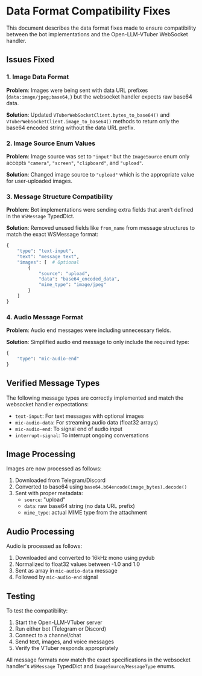 # Data Format Compatibility Fixes

This document describes the data format fixes made to ensure compatibility between the bot implementations and the Open-LLM-VTuber WebSocket handler.

## Issues Fixed

### 1. Image Data Format
**Problem**: Images were being sent with data URL prefixes (`data:image/jpeg;base64,`) but the websocket handler expects raw base64 data.

**Solution**: Updated `VTuberWebSocketClient.bytes_to_base64()` and `VTuberWebSocketClient.image_to_base64()` methods to return only the base64 encoded string without the data URL prefix.

### 2. Image Source Enum Values
**Problem**: Image source was set to `"input"` but the `ImageSource` enum only accepts `"camera"`, `"screen"`, `"clipboard"`, and `"upload"`.

**Solution**: Changed image source to `"upload"` which is the appropriate value for user-uploaded images.

### 3. Message Structure Compatibility
**Problem**: Bot implementations were sending extra fields that aren't defined in the `WSMessage` TypedDict.

**Solution**: Removed unused fields like `from_name` from message structures to match the exact WSMessage format:
```python
{
    "type": "text-input",
    "text": "message text",
    "images": [  # Optional
        {
            "source": "upload",
            "data": "base64_encoded_data",
            "mime_type": "image/jpeg"
        }
    ]
}
```

### 4. Audio Message Format
**Problem**: Audio end messages were including unnecessary fields.

**Solution**: Simplified audio end message to only include the required type:
```python
{
    "type": "mic-audio-end"
}
```

## Verified Message Types

The following message types are correctly implemented and match the websocket handler expectations:

- `text-input`: For text messages with optional images
- `mic-audio-data`: For streaming audio data (float32 arrays)
- `mic-audio-end`: To signal end of audio input
- `interrupt-signal`: To interrupt ongoing conversations

## Image Processing

Images are now processed as follows:
1. Downloaded from Telegram/Discord
2. Converted to base64 using `base64.b64encode(image_bytes).decode()`
3. Sent with proper metadata:
   - `source`: "upload"
   - `data`: raw base64 string (no data URL prefix)
   - `mime_type`: actual MIME type from the attachment

## Audio Processing

Audio is processed as follows:
1. Downloaded and converted to 16kHz mono using pydub
2. Normalized to float32 values between -1.0 and 1.0
3. Sent as array in `mic-audio-data` message
4. Followed by `mic-audio-end` signal

## Testing

To test the compatibility:

1. Start the Open-LLM-VTuber server
2. Run either bot (Telegram or Discord)
3. Connect to a channel/chat
4. Send text, images, and voice messages
5. Verify the VTuber responds appropriately

All message formats now match the exact specifications in the websocket handler's `WSMessage` TypedDict and `ImageSource`/`MessageType` enums.
